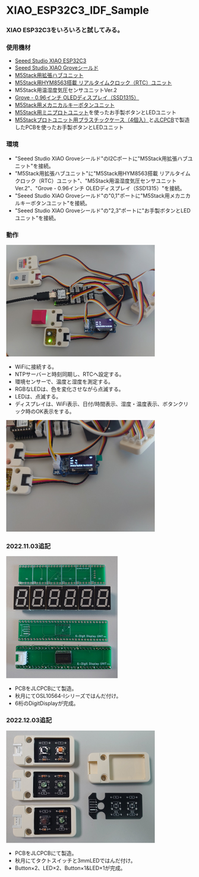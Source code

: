 # XIAO_ESP32C3_IDF_Sample

### XIAO ESP32C3をいろいろと試してみる。

### 使用機材
- [Seeed Studio XIAO ESP32C3](https://www.switch-science.com/collections/seeed/products/8348)
- [Seeed Studio XIAO Groveシールド](https://www.switch-science.com/collections/seeed/products/6687)
- [M5Stack用拡張ハブユニット](https://www.switch-science.com/collections/m5stack/products/5696)
- [M5Stack用HYM8563搭載 リアルタイムクロック（RTC）ユニット](https://www.switch-science.com/collections/m5stack/products/7482)
- M5Stack用温湿度気圧センサユニットVer.2
- [Grove - 0.96インチ OLEDディスプレイ（SSD1315）](https://www.switch-science.com/collections/seeed/products/7002)
- [M5Stack用メカニカルキーボタンユニット](M5Stack用メカニカルキーボタンユニット)
- [M5Stack用ミニプロトユニット](https://www.switch-science.com/collections/m5stack/products/6557)を使ったお手製ボタンとLEDユニット
- [M5Stackプロトユニット用プラスチックケース（4個入）](https://www.switch-science.com/collections/m5stack/products/8451)と[JLCPCB](https://jlcpcb.com/)で製造したPCBを使ったお手製ボタンとLEDユニット

### 環境
- "Seeed Studio XIAO Groveシールド"のI2Cポートに"M5Stack用拡張ハブユニット"を接続。
- "M5Stack用拡張ハブユニット"に"M5Stack用HYM8563搭載 リアルタイムクロック（RTC）ユニット"、"M5Stack用温湿度気圧センサユニットVer.2"、"Grove - 0.96インチ OLEDディスプレイ（SSD1315）"を接続。
- "Seeed Studio XIAO Groveシールド"の"0,1"ポートに"M5Stack用メカニカルキーボタンユニット"を接続。
- "Seeed Studio XIAO Groveシールド"の"2,3"ポートに"お手製ボタンとLEDユニット"を接続。

### 動作
<img src="images/all0.png" width="400px">

- WiFiに接続する。
- NTPサーバーと時刻同期し、RTCへ設定する。
- 環境センサーで、温度と湿度を測定する。
- RGBなLEDは、色を変化させながら点滅する。
- LEDは、点滅する。
- ディスプレイは、WiFi表示、日付/時間表示、湿度・温度表示、ボタンクリック時のOK表示をする。

<img src="images/display0.png" width="400px">

### 2022.11.03追記
<img src="images/digit0.png" width="300px">

- PCBをJLCPCBにて製造。
- 秋月にてOSL10564-Iシリーズではんだ付け。
- 6桁のDigitDisplayが完成。

### 2022.12.03追記
<img src="images/unit0.png" width="400px">

- PCBをJLCPCBにて製造。
- 秋月にてタクトスイッチと3mmLEDではんだ付け。
- Button×2、LED×2、Button×1&LED×1が完成。